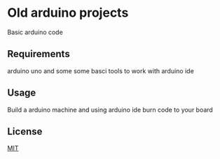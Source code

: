 # Old arduino projects

Basic arduino code

## Requirements 

arduino uno and some some basci tools to work with
arduino ide

## Usage

Build a arduino machine and using arduino ide burn code to your board

## License
[MIT](https://choosealicense.com/licenses/mit/)
